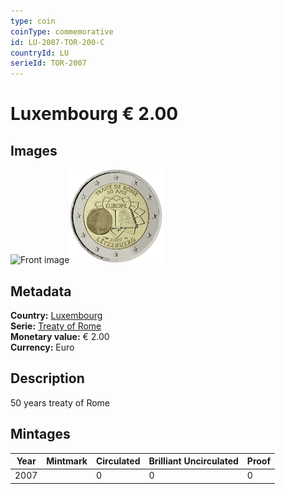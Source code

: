 ```yaml
---
type: coin
coinType: commemorative
id: LU-2007-TOR-200-C
countryId: LU
serieId: TOR-2007
---
```


# Luxembourg € 2.00

## Images

<img src="../../Images/common-2007-200.png" height="150" alt="Front image"><img src="Images/LU-2007-200.webp" height="150" alt="Back image">

## Metadata

**Country:** [Luxembourg](../../Countries/Luxembourg/index.md)\
**Serie:** [Treaty of Rome](index.md)\
**Monetary value:** € 2.00\
**Currency:** Euro

## Description

50 years treaty of Rome

## Mintages

| Year | Mintmark | Circulated | Brilliant Uncirculated | Proof |
| ---- | -------- | ---------- | ---------------------- | ----- |
| 2007 |  | 0| 0 | 0 |
